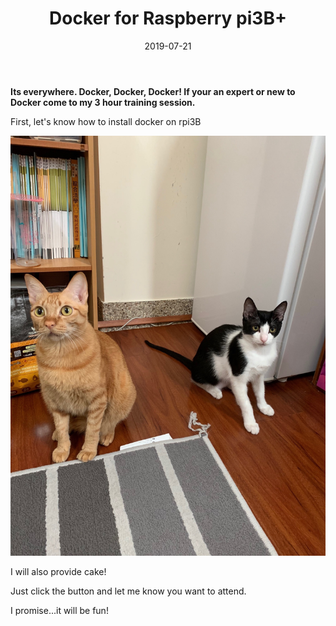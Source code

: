 ﻿---
layout: post

#event information
title:  "Docker for Raspberry pi3B+"

date:   2019-07-21
start_time: "09:00"
end_time: "12:00"

#event organiser details
organiser: "Laura Frank"
organiser_email: "weicc80720@gmail.com"
organiser_name : "Schofie Chen"
organiser_photo: "https://pbs.twimg.com/profile_images/660943257795457030/igA_joVD.jpg"


---

**Its everywhere. Docker, Docker, Docker! If your an expert or new to Docker come to my 3 hour training session.**

First, let's know how to install docker on rpi3B

![GITHUB]( https://raw.githubusercontent.com/SchofieChen/SchofieChen.github.io/master/_picture/Cat03.jpg "She is my daughter")


I will also provide cake!


Just click the button and let me know you want to attend.

I promise...it will be fun!
